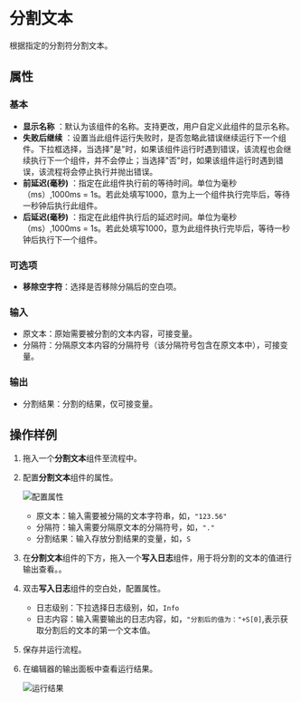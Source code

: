 # 分割文本

根据指定的分割符分割文本。

## 属性

### 基本

- **显示名称** ：默认为该组件的名称。支持更改，用户自定义此组件的显示名称。
- **失败后继续** ：设置当此组件运行失败时，是否忽略此错误继续运行下一个组件。下拉框选择，当选择"是"时，如果该组件运行时遇到错误，该流程也会继续执行下一个组件，并不会停止；当选择"否"时，如果该组件运行时遇到错误，该流程将会停止执行并抛出错误。
- **前延迟(毫秒)** ：指定在此组件执行前的等待时间。单位为毫秒（ms）,1000ms = 1s。若此处填写1000，意为上一个组件执行完毕后，等待一秒钟后执行此组件。
- **后延迟(毫秒)** ：指定在此组件执行后的延迟时间。单位为毫秒（ms）,1000ms = 1s。若此处填写1000，意为此组件执行完毕后，等待一秒钟后执行下一个组件。

### 可选项

- **移除空字符**：选择是否移除分隔后的空白项。

### 输入

- 原文本：原始需要被分割的文本内容，可接变量。
- 分隔符：分隔原文本内容的分隔符号（该分隔符号包含在原文本中），可接变量。

### 输出

- 分割结果：分割的结果，仅可接变量。

## 操作样例

1. 拖入一个**分割文本**组件至流程中。
2. 配置**分割文本**组件的属性。

    ![配置属性](https://docimages.blob.core.chinacloudapi.cn/images/Activities/splittext20210104.png)

    - 原文本：输入需要被分隔的文本字符串，如，`"123.56"`
    - 分隔符：输入需要分隔原文本的分隔符号，如，`"."`
    - 分割结果：输入存放分割结果的变量，如，`S`

3. 在**分割文本**组件的下方，拖入一个**写入日志**组件，用于将分割的文本的值进行输出查看。。
4. 双击**写入日志**组件的空白处，配置属性。

    - 日志级别：下拉选择日志级别，如，`Info`
    - 日志内容：输入需要输出的日志内容，如，`"分割后的值为："+S[0]`,表示获取分割后的文本的第一个文本值。

5. 保存并运行流程。
6. 在编辑器的输出面板中查看运行结果。

    ![运行结果](https://docimages.blob.core.chinacloudapi.cn/images/Activities/splittextresult20210104.png)